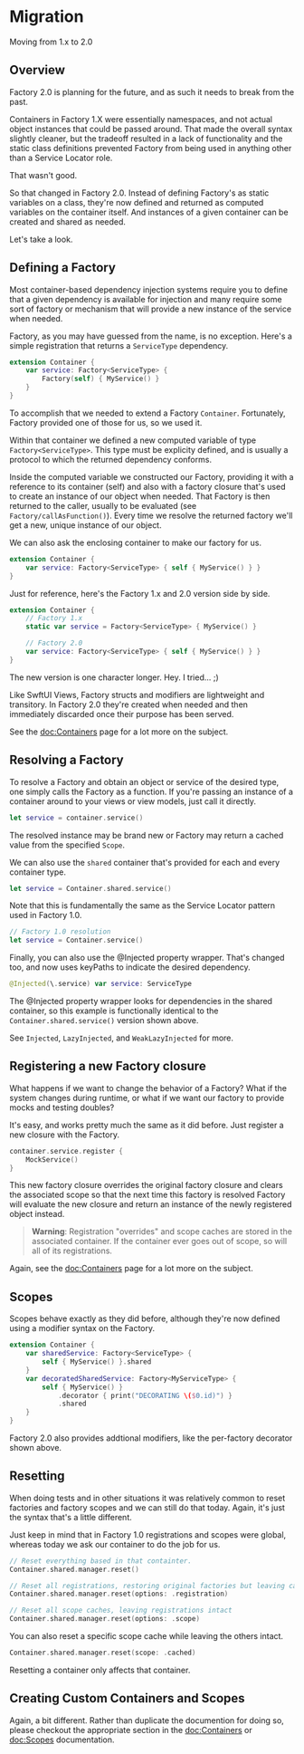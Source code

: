 # Migration

Moving from 1.x to 2.0

## Overview

Factory 2.0 is planning for the future, and as such it needs to break from the past.

Containers in Factory 1.X were essentially namespaces, and not actual object instances that could be passed around. That made the overall syntax slightly cleaner, but the tradeoff resulted in a lack of functionality and the static class definitions prevented Factory from being used in anything other than a Service Locator role.

That wasn't good.

So that changed in Factory 2.0. Instead of defining Factory's as static variables on a class, they're now defined and returned as computed variables on the container itself. And instances of a given container can be created and shared as needed.

Let's take a look.

## Defining a Factory

Most container-based dependency injection systems require you to define that a given dependency is available for injection and many require some sort of factory or mechanism that will provide a new instance of the service when needed.

Factory, as you may have guessed from the name, is no exception. Here's a simple registration that returns a `ServiceType` dependency. 

```swift
extension Container {
    var service: Factory<ServiceType> {
        Factory(self) { MyService() }
    }
}
```

To accomplish that we needed to extend a Factory ``Container``. Fortunately, Factory provided one of those for us, so we used it.

Within that container we defined a new computed variable of type `Factory<ServiceType>`. This type must be explicity defined, and is usually a protocol to which the returned dependency conforms.

Inside the computed variable we constructed our Factory, providing it with a reference to its container (self) and also with a factory closure that's used to create an instance of our object when needed. That Factory is then returned to the caller, usually to be evaluated (see ``Factory/callAsFunction()``). Every time we resolve the returned factory we'll get a new, unique instance of our object.

We can also ask the enclosing container to make our factory for us.

```swift
extension Container {
    var service: Factory<ServiceType> { self { MyService() } }
}
```
Just for reference, here's the Factory 1.x and 2.0 version side by side.

```swift
extension Container {
    // Factory 1.x
    static var service = Factory<ServiceType> { MyService() }

    // Factory 2.0
    var service: Factory<ServiceType> { self { MyService() } }
}
```
The new version is one character longer. Hey. I tried... ;)

Like SwftUI Views, Factory structs and modifiers are lightweight and transitory. In Factory 2.0 they're created when needed and then immediately discarded once their purpose has been served.

See the <doc:Containers> page for a lot more on the subject.

## Resolving a Factory

To resolve a Factory and obtain an object or service of the desired type, one simply calls the Factory as a function. If you're passing an instance of a container around to your views or view models, just call it directly.

```swift
let service = container.service()
```
The resolved instance may be brand new or Factory may return a cached value from the specified ``Scope``.

We can also use the `shared` container that's provided for each and every container type.

```swift
let service = Container.shared.service()
```
Note that this is fundamentally the same as the Service Locator pattern used in Factory 1.0.

```swift
// Factory 1.0 resolution
let service = Container.service()
```

Finally, you can also use the @Injected property wrapper. That's changed too, and now uses keyPaths to indicate the desired dependency.

```swift
@Injected(\.service) var service: ServiceType
```
The @Injected property wrapper looks for dependencies in the shared container, so this example is functionally identical to the `Container.shared.service()` version shown above.

See ``Injected``, ``LazyInjected``, and ``WeakLazyInjected`` for more.

## Registering a new Factory closure

What happens if we want to change the behavior of a Factory? What if the system changes during runtime, or what if we want our factory to provide mocks and testing doubles? 

It's easy, and works pretty much the same as it did before. Just register a new closure with the Factory.

```swift
container.service.register {
    MockService()
}
```

This new factory closure overrides the original factory closure and clears the associated scope so that the next time this factory is resolved Factory will evaluate the new closure and return an instance of the newly registered object instead.

> **Warning**: Registration "overrides" and scope caches are stored in the associated container. If the container ever goes out of scope, so will all of its registrations.

Again, see the <doc:Containers> page for a lot more on the subject.

## Scopes

Scopes behave exactly as they did before, although they're now defined using a modifier syntax on the Factory. 

```swift
extension Container {
    var sharedService: Factory<ServiceType> {
        self { MyService() }.shared
    }
    var decoratedSharedService: Factory<MyServiceType> {
        self { MyService() }
            .decorator { print("DECORATING \($0.id)") }
            .shared
    }
}
```
Factory 2.0 also provides addtional modifiers, like the per-factory decorator shown above.

## Resetting

When doing tests and in other situations it was relatively common to reset factories and factory scopes and we can still do that today. Again, it's just the syntax that's a little different.

Just keep in mind that in Factory 1.0 registrations and scopes were global, whereas today we ask our container to do the job for us.
```swift
// Reset everything based in that containter.
Container.shared.manager.reset()

// Reset all registrations, restoring original factories but leaving caches intact
Container.shared.manager.reset(options: .registration)

// Reset all scope caches, leaving registrations intact
Container.shared.manager.reset(options: .scope)
```
You can also reset a specific scope cache while leaving the others intact.
```swift
Container.shared.manager.reset(scope: .cached)
```
Resetting a container only affects that container.

## Creating Custom Containers and Scopes

Again, a bit different. Rather than duplicate the documention for doing so, please checkout the appropriate section in the <doc:Containers> or <doc:Scopes> documentation.
